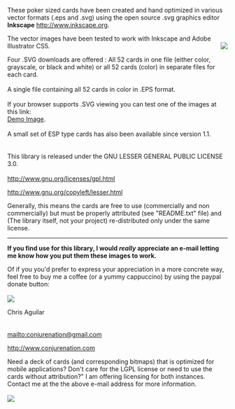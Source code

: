 

These poker sized cards have been created and hand optimized in various vector formats (.eps and .svg) using the open source .svg graphics editor **Inkscape** http://www.inkscape.org.

The vector images have been tested to work with Inkscape and Adobe Illustrator CS5.
<img src='https://lh4.googleusercontent.com/_o1Of1GrvAXE/TbZLqpQ79yI/AAAAAAAADHY/zcD431jB1As/s288/blackjack.png' align='right'>

Four .SVG downloads are offered : All 52 cards in one file (either color, grayscale, or black and white) or all 52 cards (color) in separate files for each card.<br>
<br>
A single file containing all 52 cards in color in .EPS format.<br>
<br>
If your browser supports .SVG viewing you can test one of the images at this link:<br>
<a href='http://www.totalnonsense.com/ks.svg'>Demo Image</a>.<br>
<br>
A small set of ESP type cards has also been available since version 1.1.<br>
<br>
<br>
This library is released under the GNU LESSER GENERAL PUBLIC LICENSE 3.0.<br>
<br>
<a href='http://www.gnu.org/licenses/gpl.html'>http://www.gnu.org/licenses/gpl.html</a>

<a href='http://www.gnu.org/copyleft/lesser.html'>http://www.gnu.org/copyleft/lesser.html</a>

Generally, this means the cards are free to use (commercially and non commercially) but must be properly attributed (see "README.txt" file) and (The library itself, not your project) re-distributed only under the same license.<br>
<hr />

<b>If you find use for this library, I would <i>really</i> appreciate an e-mail letting me know how you put them these images to work.</b>

Of if you you'd prefer to express your appreciation in a more concrete way, feel free to buy me a coffee (or a yummy cappuccino) by using the paypal donate button:<br>
<br>
<a href='https://www.paypal.com/cgi-bin/webscr?cmd=_s-xclick&hosted_button_id=Z3KRXB5LNJHFW'><img src='https://www.paypalobjects.com/en_US/i/btn/btn_donate_LG.gif' /></a>


Chris Aguilar<br>
<br>
<br>
<a href='mailto:conjurenation@gmail.com'>mailto:conjurenation@gmail.com</a>

<a href='http://www.conjurenation.com'>http://www.conjurenation.com</a>

Need a deck of cards (and corresponding bitmaps) that is optimized for mobile applications?  Don't care for the LGPL license or  need to use the cards without attribution?"  I am offering licensing for both instances.  Contact me at the the above e-mail address for more information.<br>
<br>
<img src='http://sourceforge.net/p/vector-cards/screenshot/color_deck.png'>


